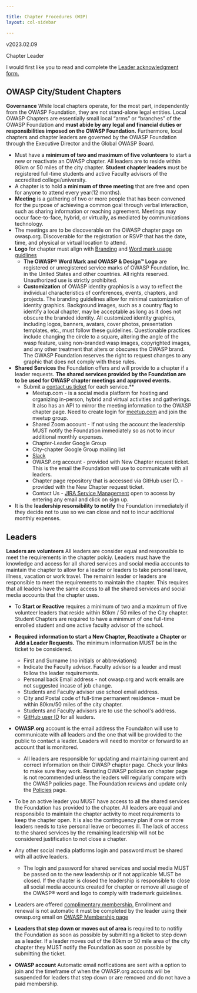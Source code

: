 ```yaml
---

title: Chapter Procedures (WIP)
layout: col-sidebar

---
```

v2023.02.09

Chapter Leader

I would first like you to read and complete the [Leader acknowledgment form.](https://owasp.wufoo.com/forms/z195uc930thgqcj/)

## OWASP City/Student Chapters ## 
**Governance** 
While local chapters operate, for the most part, independently from the OWASP Foundation, they are not stand-alone legal entities. Local OWASP Chapters are essentially small local “arms” or “branches” of the OWASP Foundation and **must abide by any legal and financial duties or responsibilities imposed on the OWASP Foundation.** Furthermore, local chapters and chapter leaders are governed by the OWASP Foundation through the Executive Director and the Global OWASP Board. 

* Must have a **minimum of two and maximum of five volunteers** to start a new or reactivate an OWASP chapter. All leaders are to reside within 80km or 50 miles of the city chapter. **Student chapter leaders** must be registered full-time students and active Faculty advisors of the accredited college/university. 
* A chapter is to hold a **minimum of three meeting** that are free and open for anyone to attend every year(12 months). 
* **Meeting** is a gathering of two or more people that has been convened for the purpose of achieving a common goal through verbal interaction, such as sharing information or reaching agreement. Meetings may occur face-to-face, hybrid, or virtually, as mediated by communications technology.
* The meetings are to be discoverable on the OWASP chapter page on owasp.org. Discoverable for the registration or RSVP that has the date, time, and physical or virtual location to attend.
* **Logo** for chapter must align with [Branding](https://owasp.org/www-policy/operational/branding) and [Word mark usage guidlines](https://owasp.org/www-policy/operational/mark-usage-guidelines)
   *  **The OWASP® Word Mark and OWASP & Design™ Logo** are registered or unregistered service marks of OWASP Foundation, Inc. in the United States and other countries. All rights reserved. Unauthorized use is strictly prohibited.
    * **Customization** of OWASP identity graphics is a way to reflect the individual characteristics of conferences, events, chapters, and projects. The branding guidelines allow for minimal customization of identity graphics. Background images, such as a country flag to identify a local chapter, may be acceptable as long as it does not obscure the branded identity. All customized identity graphics, including logos, banners, avatars, cover photos, presentation templates, etc., must follow these guidelines. Questionable practices include changing the circle to a square, altering the angle of the wasp feature, using non-branded wasp images, copyrighted images, and any other treatment that alters or obscures the OWASP brand. The OWASP Foundation reserves the right to request changes to any graphic that does not comply with these rules.
* **Shared Services** the Foundation offers and will provide to a chapter if a leader requests. **The shared services provided by the Foundation are to be used for OWASP chapter meetings and approved events.**
   * Submit a [contact us ticket](https://owasporg.atlassian.net/servicedesk/customer/user/login?destination=portals) for each service.** 
       * Meetup.com - is a social media platform for hosting and organizing in-person, hybrid and virtual activities and gatherings. It also has an API to mirror the      meeting information to the OWASP chapter page. Need to create login for [meetup.com](https://www.meetup.com/) and join the meetup group. 
       * Shared Zoom account - If not using the account the leadership MUST notify the Foundation immediately so as not to incur additional monthly expenses.  
       * Chapter-Leader Google Group 
       * City-chapter Google Group mailing list
       * [Slack](https://owasp.slack.com/) 
       * OWASP.org account - provided with New Chapter request ticket. This is the email the Foundation will use to communicate with all leaders. 
       * Chapter page repository that is accessed via GitHub user ID. - provided with the New Chapter request ticket. 
       * Contact Us - [JIRA Service Management](https://owasporg.atlassian.net/servicedesk/customer/user/login?destination=portals) open to access by entering any email and click on sign up.
 * It is the **leadership resonsibility to notify** the Foundation immediately if they decide not to use so we can close and not to incur additional monthly expenses. 

## Leaders ##
**Leaders are volunteers**
All leaders are consider equal and responsible to meet the requirements in the chapter polciy. Leaders must have the knowledge and access for all shared services and social media accounts to maintain the chapter to allow for a leader or leaders to take personal leave, illness, vacation or work travel. The remainin leader or leaders are responsible to meet the requirements to maintain the chapter. This requires that all leaders have the same access to all the shared services and social media accounts that the chapter uses.
* To **Start or Reactive** requires a minimum of two and a maximum of five volunteer leaders that reside within 80km / 50 miles of the City chapter. Student Chapters are required to have a minimum of one full-time enrolled student and one active faculty advisor of the school. 
* **Required information to start a New Chapter, Reactivate a Chapter or Add a Leader Requests.** The minimum information MUST be in the ticket to be considered. 
   * First and Surname (no initials or abbreviations) 
   * Indicate the Faculty advisor. Faculty advisor is a leader and must follow the leader requirements.
   * Personal back Email address - not owasp.org and work emails are not suggested incase of job change.
   * Students and Faculty advisor use school email address. 
   * City and Postal code of full-time permanent residence - must be within 80km/50 miles of the city chapter. 
   * Students and Faculty advisors are to use the school's address. 
   * [GitHub user ID](https://github.com) for all leaders.

* **OWASP.org** account is the email address the Foundaiton will use to communicate with all leaders and the one that will be provided to the public to contact a leader. Leaders will need to monitor or forward to an account that is monitored. 
   * All leaders are responsible for updating and maintaining current and correct information on their OWASP chapter page. Check your links to make sure they work. Restating OWASP policies on chapter page is not recommended unless the leaders will regularly compare with the OWASP policies page. The Foundation reviews and update only the [Policies](https://owasp.org/www-policy/) page. 
* To be an active leader you MUST have access to all the shared services the Foundation has provided to the chapter. All leaders are equal and responsibile to maintain the chapter activity to meet requirements to keep the chapter open. It is also the continguency plan if one or more leaders needs to take personal leave or becomes ill. The lack of access to the shared services by the remaining leadership will not be considered justification to not close a chapter.
* Any other social media platforms login and password must be shared with all active leaders. 
    * The login and password for shared services and social media MUST be passed on to the new leadership or if not applicable MUST be closed. If the chapter is closed the leadership is responsible to close all social media accounts created for chapter or remove all usage of the OWASP® word and logo to comply with trademark guidelines.
* Leaders are offered [complimentary membership.](https://owasp.org/membership/) Enrollment and renewal is not automatic it must be completed by the leader using their owasp.org email on [OWASP Membership page](https://owasp.org/membership/)
* **Leaders that step down or moves out of area** is required to to notifiy the Foundation as soon as possible by submitting a ticket to step down as a leader. If a leader moves out of the 80km or 50 mile area of the city chapter they MUST notify the Foundation as soon as possible by submitting the ticket.
* **OWASP account** Automatic email notfications are sent with a option to join and the timeframe of when the OWASP.org accounts wiil be suspended for leaders that step down or are removed and do not have a paid membership.












